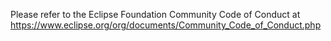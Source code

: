 Please refer to the Eclipse Foundation Community Code of Conduct at https://www.eclipse.org/org/documents/Community_Code_of_Conduct.php
